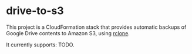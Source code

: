 # drive-to-s3

This project is a CloudFormation stack that provides automatic backups of Google Drive contents
to Amazon S3, using [rclone](https://rclone.org/).

It currently supports:
TODO.

